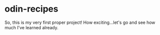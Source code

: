 # odin-recipes

So, this is my very first proper project! How exciting...let's go and see how much I've learned already.


